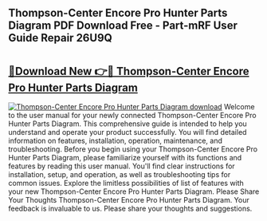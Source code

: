 ## Thompson-Center Encore Pro Hunter Parts Diagram PDF Download Free - Part-mRF User Guide Repair 26U9Q

# <h2><a href="http://dfm60l0.blite.top/?on=Thompson-Center+Encore+Pro+Hunter+Parts+Diagram">🔗Download New 👉🔴 Thompson-Center Encore Pro Hunter Parts Diagram</a></h2>

[![Thompson-Center Encore Pro Hunter Parts Diagram download](https://i.imgur.com/lujVjoI.png)](http://dfm60l0.blite.top/?on=Thompson-Center+Encore+Pro+Hunter+Parts+Diagram)
Welcome to the user manual for your newly connected Thompson-Center Encore Pro Hunter Parts Diagram. This comprehensive guide is intended to help you understand and operate your product successfully. You will find detailed information on features, installation, operation, maintenance, and troubleshooting. Before you begin using your Thompson-Center Encore Pro Hunter Parts Diagram, please familiarize yourself with its functions and features by reading this user manual. You'll find clear instructions for installation, setup, and operation, as well as troubleshooting tips for common issues. Explore the limitless possibilities of list of features with your new Thompson-Center Encore Pro Hunter Parts Diagram. Please Share Your Thoughts Thompson-Center Encore Pro Hunter Parts Diagram. Your feedback is invaluable to us. Please share your thoughts and suggestions.
